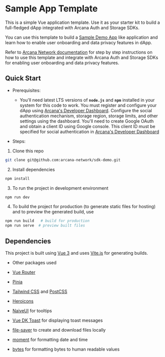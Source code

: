 # Sample App Template

This is a simple Vue application template. Use it as your starter kit to build a full-fledged dApp integrated with Arcana Auth and Storage SDKs.

You can use this template to build a [Sample Demo App](https://github.com/arcana-network/demo-app) like application and learn how to enable user onboarding and data privacy features in dApp.

Refer to [Arcana Network documentation](https://docs.beta.arcana.network/docs/starter-app) for step by step instructions on how to use this template and integrate with Arcana Auth and Storage SDKs for enabling user onboarding and data privacy features.

## Quick Start

- Prerequisites:

  - You'll need latest LTS versions of **`node.js`** and **`npm`** installed in your system for this code to work.
You must register and configure your dApp using [Arcana's Developer Dashboard](https://dashboard.arcana.network). Configure the social authentication mechanism, storage region, storage limits, and other settings using the dashboard.
You'll need to create Google OAuth and obtain a client ID using Google console. This client ID must be specified for social authentication in [Arcana's Developer Dashboard](https://dashboard.beta.arcana.network)

- Steps:

1. Clone this repo

```bash
git clone git@github.com:arcana-network/sdk-demo.git
```

2. Install dependencies

```bash
npm install
```

3. To run the project in development environment

```bash
npm run dev
```

4. To build the project for production (to generate static files for hosting) and to preview the generated build, use

```bash
npm run build   # build for production
npm run serve  # preview built files
```

## Dependencies

This project is built using [Vue 3](https://v3.vuejs.org/guide/introduction.html) and uses [Vite.js](https://vitejs.dev/guide/) for generating builds.

- Other packages used

- [Vue Router](https://next.router.vuejs.org/)
- [Pinia](https://pinia.vuejs.org/)
- [Tailwind CSS](https://tailwindcss.com/) and [PostCSS](https://postcss.org/)
- [Heroicons](https://heroicons.com/)
- [NaiveUI](https://www.naiveui.com/en-US/os-theme/components/tooltip) for tooltips
- [Vue DK Toast](https://www.npmjs.com/package/vue-dk-toast) for displaying toast messages
- [file-saver](https://www.npmjs.com/package/file-saver) to create and download files locally
- [moment](https://www.npmjs.com/package/moment) for formatting date and time
- [bytes](https://www.npmjs.com/package/bytes) for formatting bytes to human readable values
